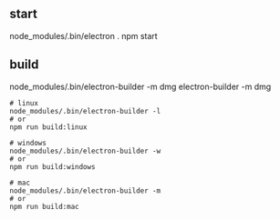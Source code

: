 ## start
node_modules/.bin/electron .
npm start

## build
node_modules/.bin/electron-builder -m dmg
electron-builder -m dmg

```
# linux
node_modules/.bin/electron-builder -l
# or
npm run build:linux

# windows
node_modules/.bin/electron-builder -w
# or
npm run build:windows

# mac
node_modules/.bin/electron-builder -m
# or
npm run build:mac
```